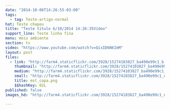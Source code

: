 ```yaml
---
date: "2014-10-06T14:26:55-03:00"
tags:
  - tag: Teste-artigo-normal
hat: Teste chapeu
title: "Teste titulo 6/10/2014 14:26:35Vídeo"
support_line: Teste linha fina
menu: meio ambiente
section: tv
video: "https://www.youtube.com/watch?v=QixID6N6ImM"
layout: post
files:
  - link: "http://farm4.staticflickr.com/3928/15274103827_ba490e99c1_b.jpg"
    thumbnail: "http://farm4.staticflickr.com/3928/15274103827_ba490e99c1_t.jpg"
    medium: "http://farm4.staticflickr.com/3928/15274103827_ba490e99c1_z.jpg"
    small: "http://farm4.staticflickr.com/3928/15274103827_ba490e99c1_n.jpg"
    title: mst_capa.png
    $$hashKey: 02L
published: false
images_hd: "http://farm4.staticflickr.com/3928/15274103827_ba490e99c1_n.jpg"

---
```

